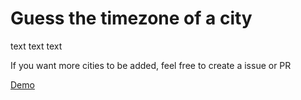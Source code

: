 # Guess the timezone of a city

text text text

If you want more cities to be added, feel free to create a issue or PR

[Demo](https://example.com)